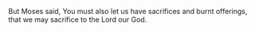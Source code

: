 But Moses said, You must also let us have sacrifices and burnt offerings, that we may sacrifice to the Lord our God.

